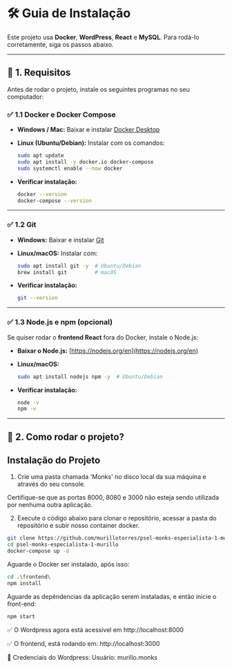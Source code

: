 # 🛠️ Guia de Instalação

Este projeto usa **Docker**, **WordPress**, **React** e **MySQL**. Para rodá-lo corretamente, siga os passos abaixo.

---

## 📌 1. Requisitos

Antes de rodar o projeto, instale os seguintes programas no seu computador:

### ✅ 1.1 Docker e Docker Compose
- **Windows / Mac:** Baixar e instalar [Docker Desktop](https://www.docker.com/products/docker-desktop)  
- **Linux (Ubuntu/Debian):** Instalar com os comandos:
  ```sh
  sudo apt update
  sudo apt install -y docker.io docker-compose
  sudo systemctl enable --now docker
  ```

- **Verificar instalação:**  
  ```sh
  docker --version
  docker-compose --version
  ```

---

### ✅ 1.2 Git
- **Windows:** Baixar e instalar [Git](https://git-scm.com/downloads)  
- **Linux/macOS:** Instalar com:  
  ```sh
  sudo apt install git -y  # Ubuntu/Debian
  brew install git         # macOS
  ```

- **Verificar instalação:**  
  ```sh
  git --version
  ```

---

### ✅ 1.3 Node.js e npm (opcional)
Se quiser rodar o **frontend React** fora do Docker, instale o Node.js:

- **Baixar o Node.js:** [https://nodejs.org/en](https://nodejs.org/en)  
- **Linux/macOS:**  
  ```sh
  sudo apt install nodejs npm -y  # Ubuntu/Debian
  ```

- **Verificar instalação:**  
  ```sh
  node -v
  npm -v
  ```

---

## 🚀 2. Como rodar o projeto?
## **Instalação do Projeto**
1. Crie uma pasta chamada 'Monks' no disco local da sua máquina e através do seu console.

Certifique-se que as portas 8000, 8080 e 3000 não esteja sendo utilizada por nenhuma outra aplicação.

2. Execute o código abaixo para clonar o repositório, acessar a pasta do repositório e subir nosso container docker.
```bash
git clone https://github.com/murillotorres/psel-monks-especialista-1-murillo.git
cd psel-monks-especialista-1-murillo
docker-compose up -d
```

Aguarde o Docker ser instalado, após isso:
```bash
cd .\frontend\
npm install
```

Aguarde as depêndencias da aplicação serem instaladas, e então inicie o front-end: 
```bash
npm start
```

✅ O Wordpress agora está acessível em http://localhost:8000 

✅ O frontend, está rodando em: http://localhost:3000

🔐 Credenciais do Wordpress: 
Usuário: murillo.monks
